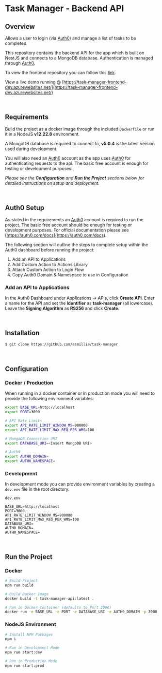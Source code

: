 # Task Manager - Backend API

## Overview

Allows a user to login (via [Auth0](https://auth0.com/)) and manage a list of tasks to be completed.

This repository contains the backend API for the app which is built on NestJS and connects to a MongoDB database. Authentication is managed through [Auth0](https://auth0.com/).

To view the frontend repository you can follow this [link](https://github.com/asmillie/task-manager-frontend).

View a live demo running @ [https://task-manager-frontend-dev.azurewebsites.net/](https://task-manager-frontend-dev.azurewebsites.net/)

<br>

## Requirements

Build the project as a docker image through the included `Dockerfile` or run it in a NodeJS **v12.22.8** environment.

A MongoDB database is required to connect to, **v5.0.4** is the latest version used during development.

You will also need an [Auth0](https://auth0.com/) account as the app uses [Auth0](https://auth0.com/) for authenticating requests to the api. The basic free account is enough for testing or development purposes. 

*Please see the **Configuration** and **Run the Project** sections below for detailed instructions on setup and deployment.* 

<br>

## Auth0 Setup
As stated in the requirements an [Auth0](https://auth0.com/) account is required to run the project. The basic free account should be enough for testing or development purposes. For official documentation please see [https://auth0.com/docs](https://auth0.com/docs).

The following section will outline the steps to complete setup within the Auth0 dashboard before running the project:

1. Add an API to Applications
2. Add Custom Action to Actions Library
3. Attach Custom Action to Login Flow
4. Copy Auth0 Domain & Namespace to use in Configuration

### Add an API to Applications

In the Auth0 Dashboard under Applications -> APIs, click **Create API**. Enter a name for the API and set the **Identifier** as **task-manager** (all lowercase). Leave the **Signing Algorithm** as **RS256** and click **Create**.



<br>

## Installation

```bash
$ git clone https://github.com/asmillie/task-manager
```
<br>

## Configuration
### **Docker / Production**
When running in a docker container or in production mode you will need to provide the following environment variables:

```bash
export BASE_URL=http://localhost
export PORT=3000

# API Rate Limits
export API_RATE_LIMIT_WINDOW_MS=900000
export API_RATE_LIMIT_MAX_REQ_PER_WMS=100

# MongoDB Connection URI
export DATABASE_URI=<Insert MongoDB URI>

# Auth0 
export AUTH0_DOMAIN=
export AUTH0_NAMESPACE=
```

### **Development**
In development mode you can provide environment variables by creating a `dev.env` file in the root directory.

`dev.env`
```
BASE_URL=http://localhost
PORT=3000
API_RATE_LIMIT_WINDOW_MS=900000
API_RATE_LIMIT_MAX_REQ_PER_WMS=100
DATABASE_URI=
AUTH0_DOMAIN=
AUTH0_NAMESPACE=
```

<br>

## Run the Project

### **Docker**
```bash
# Build Project
npm run build

# Build Docker Image
docker build -t task-manager-api:latest .

# Run in Docker Container (defaults to Port 3000)
docker run -e BASE_URL -e PORT -e DATABASE_URI -e AUTH0_DOMAIN -p 3000:3000 --name "task_manager-backend" -d task-manager-api:latest
```

### **NodeJS Environment**
```bash
# Install NPM Packages
npm i

# Run in Development Mode
npm run start:dev

# Run in Production Mode
npm run start:prod
```

<br>

